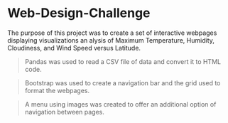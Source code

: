 # Web-Design-Challenge

The purpose of this project was to create a set of interactive webpages displaying visualizations an alysis of Maximum Temperature, Humidity, Cloudiness, and Wind Speed versus Latitude.

> Pandas was used to read a CSV file of data and convert it to HTML code.

> Bootstrap was used to create a navigation bar and the grid used to format the webpages.

> A menu using images was created to offer an additional option of navigation between pages.



